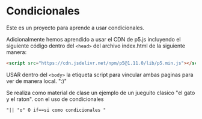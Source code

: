 # Condicionales

Este es un proyecto para aprende a usar condicionales.

Adicionalmente hemos aprendido a usar el CDN de p5.js incluyendo el siguiente código dentro del `<head>` del archivo index.html de la siguiente manera:


```html
<script src="https://cdn.jsdelivr.net/npm/p5@1.11.0/lib/p5.min.js"></script>
```


USAR dentro del `<body>` la etiqueta script para vincular ambas paginas para ver de manera local. ":)"

Se realiza como material de clase un ejemplo de un jueguito clasico "el gato y el raton". con el uso de condicionales 

```html
"|| "o" O if==si como condicionales "
```
